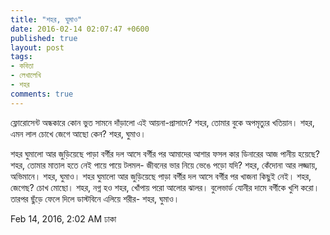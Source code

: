 ```yaml
---
title: "শহর, ঘুমাও"
date: 2016-02-14 02:07:47 +0600
published: true
layout: post
tags:
- কবিতা
- লেখালেখি
- শহর
comments: true
---
```

ফ্লোরোসেন্ট অন্ধকারে 
কোন ভুত সামনে দাঁড়ালো এই আয়না-প্রাসাদে?
শহর, তোমার বুকে অপমৃত্যুর খতিয়ান।
শহর, এমন লাল চোখে জেগে আছো কেন?
শহর, ঘুমাও।

শহর ঘুমালো আর জুড়িয়েছে পাড়া
বর্গীর দল আসে বর্গীর পর
আমাদের আশার ফসল
কার ডিনারের আজ পানীয় হয়েছে?
শহর, তোমার মাতাল হতে নেই
পায়ে পায়ে টলমল-
জীবনের ভার নিয়ে ভেঙে পড়ো যদি?
শহর, কেঁদোনা আর
লজ্জায়, অভিমানে।
শহর, ঘুমাও।
শহর ঘুমালো আর জুড়িয়েছে পাড়া
বর্গীর দল আসে বর্গীর পর
খাজনা কিছুই নেই।
শহর, জেগেছ? চোখ মোছো।
শহর,  নগ্ন হও
শহর,  খোঁপায় পরো আলোর ঝালর।
বুলেভার্ড যোনীর দামে
বর্গীকে খুশি করো।
তারপর ছুঁড়ে ফেলে দিলে
ডাস্টবিনে এলিয়ে শরীর-
শহর, ঘুমাও।

Feb 14, 2016, 2:02 AM
ঢাকা
